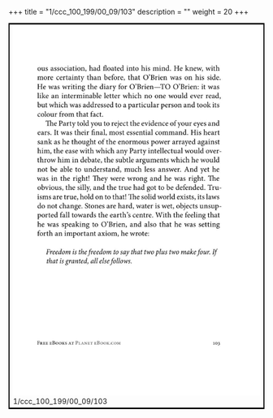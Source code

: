 +++
title = "1/ccc_100_199/00_09/103"
description = ""
weight = 20
+++

<table style="border:2px solid black;max-width:800px;max-height:800px;" 
><tr><td><img class="center-fit-jpg"
src="/jpg_/out_jpg_1984__103.jpg"  >1/ccc_100_199/00_09/103</img></td></tr></table>